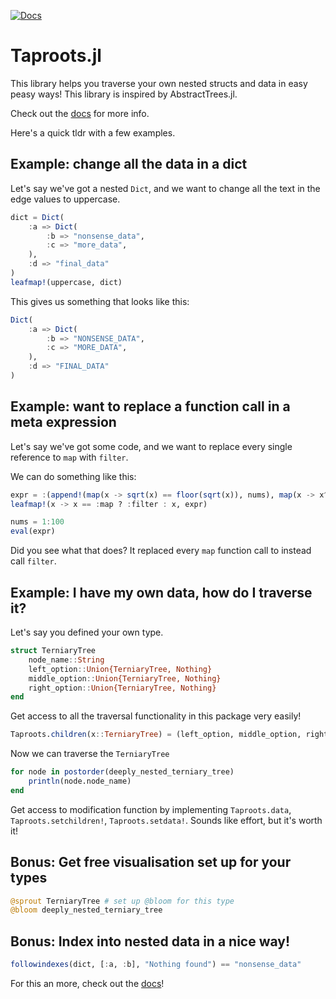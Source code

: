 [![Docs](https://img.shields.io/badge/docs-dev-blue.svg)](https://tyroncameron.github.io/Taproots.jl/dev/)

# Taproots.jl

This library helps you traverse your own nested structs and data in easy peasy ways! 
This library is inspired by AbstractTrees.jl. 

Check out the [docs](https://tyroncameron.github.io/Taproots.jl/dev/) for more info. 

Here's a quick tldr with a few examples.

## Example: change all the data in a dict

Let's say we've got a nested `Dict`, and we want to change all the text in the edge values to uppercase. 

```julia
dict = Dict(
	:a => Dict(
		:b => "nonsense_data",
		:c => "more_data",
	),
	:d => "final_data"
)
leafmap!(uppercase, dict)
```

This gives us something that looks like this: 

```julia 
Dict(
	:a => Dict(
		:b => "NONSENSE_DATA",
		:c => "MORE_DATA",
	),
	:d => "FINAL_DATA"
)
```

## Example: want to replace a function call in a meta expression 

Let's say we've got some code, and we want to replace every single reference to `map` with `filter`. 

We can do something like this:

```julia
expr = :(append!(map(x -> sqrt(x) == floor(sqrt(x)), nums), map(x -> x^(1/3) == floor(x^(1/3)), nums)) |> unique!)
leafmap!(x -> x == :map ? :filter : x, expr)

nums = 1:100
eval(expr)
```

Did you see what that does? It replaced every `map` function call to instead call `filter`. 

## Example: I have my own data, how do I traverse it?

Let's say you defined your own type. 

```julia
struct TerniaryTree
	node_name::String
	left_option::Union{TerniaryTree, Nothing}
	middle_option::Union{TerniaryTree, Nothing}
	right_option::Union{TerniaryTree, Nothing}
end 
```

Get access to all the traversal functionality in this package very easily!

```julia
Taproots.children(x::TerniaryTree) = (left_option, middle_option, right_option)
```

Now we can traverse the `TerniaryTree`

```julia
for node in postorder(deeply_nested_terniary_tree) 
	println(node.node_name)
end 
```

Get access to modification function by implementing `Taproots.data`, `Taproots.setchildren!`, `Taproots.setdata!`. Sounds like effort, but it's worth it! 

## Bonus: Get free visualisation set up for your types

```julia
@sprout TerniaryTree # set up @bloom for this type
@bloom deeply_nested_terniary_tree
```

## Bonus: Index into nested data in a nice way!

```julia
followindexes(dict, [:a, :b], "Nothing found") == "nonsense_data"
```

For this an more, check out the [docs](https://tyroncameron.github.io/Taproots.jl/dev/)! 